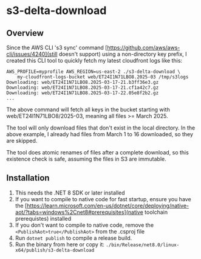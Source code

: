 # s3-delta-download

## Overview

Since the AWS CLI 's3 sync' command
[https://github.com/aws/aws-cli/issues/4240](still doesn't support) using a non-directory
key prefix, I created this CLI tool to quickly fetch my latest cloudfront logs like this:


    AWS_PROFILE=myprofile AWS_REGION=us-east-2 ./s3-delta-download \
        my-cloudfront-logs-bucket web/ET24I1N71LBO8.2025-03 /tmp/s3logs
    Downloading: web/ET24I1N71LBO8.2025-03-17-21.b3ff36e3.gz
    Downloading: web/ET24I1N71LBO8.2025-03-17-21.cf1a42c7.gz
    Downloading: web/ET24I1N71LBO8.2025-03-17-22.05e8f2b2.gz
    ...

The above command will fetch all keys in the bucket starting with
web/ET24I1N71LBO8/2025-03, meaning all files >= March 2025.

The tool will only download files that don't exist in the local directory. In
the above example, I already had files from March 1 to 16 downloaded, so they
are skipped.

The tool does atomic renames of files after a complete download, so this
existence check is safe, assuming the files in S3 are immutable.

## Installation

1) This needs the .NET 8 SDK or later installed
2) If you want to compile to native code for fast startup, ensure you have the
     [https://learn.microsoft.com/en-us/dotnet/core/deploying/native-aot/?tabs=windows%2Cnet8#prerequisites](native toolchain prerequistes) installed
3) If you don't want to compile to native code, remove the `<PublishAot>true</PublishAot>` from the .csproj file
4) Run `dotnet publish` to compile a release build.
5) Run the binary from here or copy it: `./bin/Release/net8.0/linux-x64/publish/s3-delta-download`
